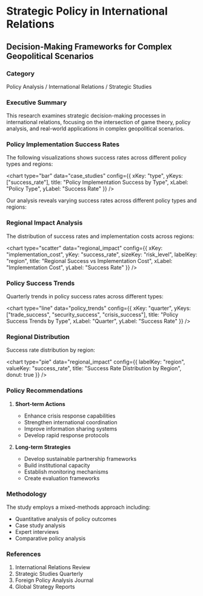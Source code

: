 # Strategic Policy in International Relations
## Decision-Making Frameworks for Complex Geopolitical Scenarios

### Category
Policy Analysis / International Relations / Strategic Studies

### Executive Summary

This research examines strategic decision-making processes in international relations, focusing on the intersection of game theory, policy analysis, and real-world applications in complex geopolitical scenarios.

### Policy Implementation Success Rates

The following visualizations shows success rates across different policy types and regions:

<chart
  type="bar"
  data="case_studies"
  config={{
    xKey: "type",
    yKeys: ["success_rate"],
    title: "Policy Implementation Success by Type",
    xLabel: "Policy Type",
    yLabel: "Success Rate"
  }}
/>

Our analysis reveals varying success rates across different policy types and regions:

### Regional Impact Analysis

The distribution of success rates and implementation costs across regions:

<chart
  type="scatter"
  data="regional_impact"
  config={{
    xKey: "implementation_cost",
    yKey: "success_rate",
    sizeKey: "risk_level",
    labelKey: "region",
    title: "Regional Success vs Implementation Cost",
    xLabel: "Implementation Cost",
    yLabel: "Success Rate"
  }}
/>

### Policy Success Trends

Quarterly trends in policy success rates across different types:

<chart
  type="line"
  data="policy_trends"
  config={{
    xKey: "quarter",
    yKeys: ["trade_success", "security_success", "crisis_success"],
    title: "Policy Success Trends by Type",
    xLabel: "Quarter",
    yLabel: "Success Rate"
  }}
/>

### Regional Distribution

Success rate distribution by region:

<chart
  type="pie"
  data="regional_impact"
  config={{
    labelKey: "region",
    valueKey: "success_rate",
    title: "Success Rate Distribution by Region",
    donut: true
  }}
/>

### Policy Recommendations

1. **Short-term Actions**
   - Enhance crisis response capabilities
   - Strengthen international coordination
   - Improve information sharing systems
   - Develop rapid response protocols

2. **Long-term Strategies**
   - Develop sustainable partnership frameworks
   - Build institutional capacity
   - Establish monitoring mechanisms
   - Create evaluation frameworks

### Methodology

The study employs a mixed-methods approach including:
- Quantitative analysis of policy outcomes
- Case study analysis
- Expert interviews
- Comparative policy analysis

### References

1. International Relations Review
2. Strategic Studies Quarterly
3. Foreign Policy Analysis Journal
4. Global Strategy Reports
